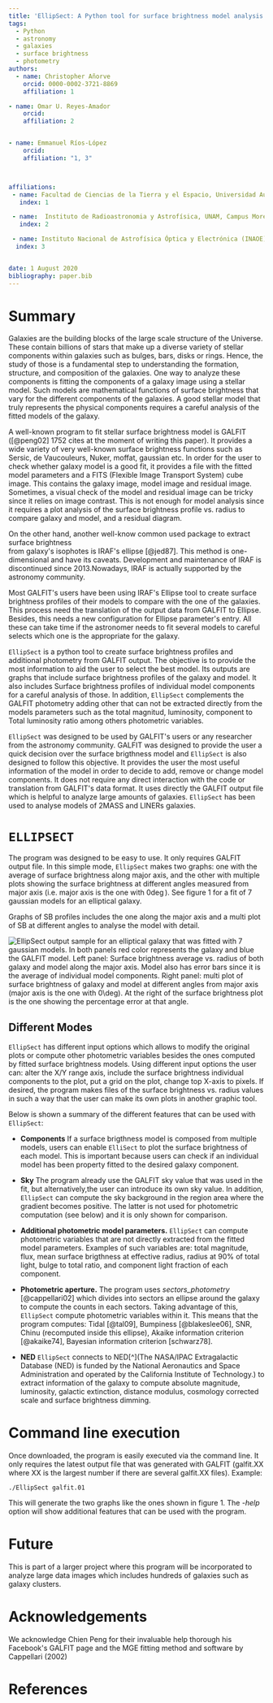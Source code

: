 ```yaml
---
title: 'EllipSect: A Python tool for surface brightness model analysis for GALFIT'
tags:
  - Python
  - astronomy
  - galaxies
  - surface brightness
  - photometry
authors:
  - name: Christopher Añorve
    orcid: 0000-0002-3721-8869
    affiliation: 1

- name: Omar U. Reyes-Amador
    orcid: 
    affiliation: 2


- name: Emmanuel Ríos-López
    orcid: 
    affiliation: "1, 3"



affiliations:
 - name: Facultad de Ciencias de la Tierra y el Espacio, Universidad Autónoma de Sinaloa, Blvd. de la Americas y Av. Universitarios S/N, Ciudad Universitaria, C.P. 80010 Culiacán, Sinaloa, México
   index: 1

 - name:  Instituto de Radioastronomia y Astrofísica, UNAM, Campus Morelia, AP 3-72, CP 58089, México
   index: 2

 - name: Instituto Nacional de Astrofísica Óptica y Electrónica (INAOE), Apartado Postal 51 y 216, 72000 Puebla, Mexico    
  index: 3


date: 1 August 2020
bibliography: paper.bib
---
```


# Summary

Galaxies are the building blocks of the large scale structure of the Universe. 
These contain billions of stars that make up a diverse variety of stellar components within galaxies such as bulges, bars, disks or rings. Hence, the study of those is a fundamental step to understanding the formation, structure, and composition of the galaxies. One way to analyze these components is fitting the components of a galaxy image using a stellar model. Such models are mathematical functions of surface brightness that vary for the different components of the galaxies. A good stellar model that truly represents the physical components requires a careful analysis of the fitted models of the galaxy.

A well-known program to fit stellar surface brightness model is GALFIT ([@peng02] 1752 cites at the moment of writing this paper). It provides a wide variety of very well-known  surface brightness functions such as Sersic, de Vaucouleurs, Nuker, moffat, gaussian etc. In order for the user to check whether galaxy model is a good fit, it provides a file with the fitted model parameters and a FITS (Flexible Image Transport System) cube image. This contains the galaxy image, model image and residual image. Sometimes, a visual check of the model and residual image can be tricky since it relies on image contrast. This is not enough for model analysis since it requires a plot analysis of the surface brightness profile vs. radius to compare galaxy and model, and a residual diagram.  

On the other hand, another well-know common used package to extract surface brightness  
from galaxy's isophotes is IRAF's ellipse [@jed87]. This method is one-dimensional and have its caveats. Development and maintenance of IRAF is discontinued since 2013.Nowadays, IRAF is actually supported by the astronomy community. 

Most GALFIT's users have been using IRAF's Ellipse tool to create surface brightness profiles of their models to compare with the one of the galaxies. This process need the translation of the output data from GALFIT to Ellipse. Besides, this needs a new configuration for Ellipse parameter's entry. All these can take time if the astronomer needs to fit several models to careful selects which one is the appropriate for the galaxy.


``EllipSect`` is a python tool to create surface brightness profiles and additional photometry from GALFIT output. The objective is to provide the most information to aid the user to select the best model. Its outputs are graphs that include surface brightness profiles of the galaxy and model. It also includes Surface brightness profiles of individual model components for a careful analysis of those. 
In addition, ``EllipSect`` complements the GALFIT photometry adding other that can not be extracted directly from the models parameters such as the total magnitud, luminosity, component to Total luminosity ratio among others photometric variables. 

``EllipSect`` was designed to be used by GALFIT's users or any researcher from the 
astronomy community. GALFIT was designed to provide the user a quick decision over
the surface brigthness model and ``EllipSect`` is also designed to follow this objective. It provides the user the most useful information of the model in order to decide to add, remove or change model components. It does not require any direct interaction with the code or translation from GALFIT's data format. It uses directly 
the GALFIT output file which is helpful to analyze large amounts of galaxies.  ``EllipSect`` has been used to analyse models of 2MASS and LINERs galaxies.  


# ``ELLIPSECT``

The program was designed to be easy to use. It only requires 
GALFIT output file. In this simple mode, ``EllipSect`` makes two graphs: one with the average of surface brightness along major axis, and the other with multiple plots showing the surface brightness at different angles measured from major axis (i.e. major axis is the one with $0\deg$). See figure 1 for a fit of 7 gaussian models for an elliptical galaxy.  

Graphs of SB profiles includes the one along the major axis and a multi plot of SB at different angles to analyse the model with detail.  


![EllipSect output sample for an elliptical galaxy that was fitted with 7 gaussian models. In both panels red color represents the galaxy and blue the GALFIT model. Left panel: Surface brightness average vs. radius of both galaxy and model along the major axis. Model also has error bars since it is the average of individual model components. Right panel: multi plot of surface brightness of galaxy and model at different angles from major axis (major axis is the one with $0\deg$). At the right of the surface brightness plot is the one showing the percentage error at that angle. ](Fig1.png)


## Different Modes

``EllipSect`` has different input options which allows to modify the original plots or 
compute other photometric variables besides the ones computed by fitted surface brightness  models. Using different input options the user can: alter the X/Y range axis, include the surface brightness individual components to the plot, put a grid on the plot, change top X-axis to pixels. If desired, the program makes files of the surface brightness vs. radius values in such a way that the user can make its own 
plots in another graphic tool. 

Below is shown a summary of the different features that can be used with ``EllipSect``:

- **Components** If a surface brigthness model is composed from multiple models, users can enable ``ElliSect`` to plot the surface brightness of each model. This is important because users can check if an individual model has been property fitted to the desired galaxy component. 

- **Sky** The program already use the GALFIT sky value that was used in the fit, but alternatively,the user can introduce its own sky value. In addition, ``EllipSect`` can compute the sky background in the region area where the gradient becomes positive. The latter is not used for photometric computation (see below) and it is only shown for comparison. 

- **Additional photometric model parameters.**  ``EllipSect`` can compute photometric variables that are not directly extracted from the fitted model parameters. Examples of such variables are: total magnitude, flux, mean surface brigthness at effective radius, radius at 90% of total light, bulge to total ratio, and component light fraction of each component.
  
- **Photometric aperture.** The program uses _sectors\_photometry_ [@cappellari02] which divides into sectors an ellipse around the galaxy to compute the counts in each sectors. Taking advantage of this, ``EllipSect`` compute photometric variables within it. This means that the program computes: Tidal [@tal09], Bumpiness [@blakeslee06], SNR, Chinu (recomputed inside this ellipse), Akaike information criterion [@akaike74], Bayesian information criterion [schwarz78].

- **NED** ``EllipSect`` connects to NED[^](The NASA/IPAC Extragalactic Database (NED) is funded by the National Aeronautics and Space Administration and operated by the California Institute of Technology.) to extract information of the galaxy to compute absolute magnitude, luminosity, galactic extinction, distance modulus, cosmology corrected scale and surface brightness dimming.  
 
 

# Command line execution

Once downloaded, the program is easily executed via the command line. It only requires 
the latest output file that was generated with GALFIT (galfit.XX where XX is the largest number if there are several galfit.XX files). Example: 

``` 
./EllipSect galfit.01
``` 

This will generate the two graphs like the ones shown in figure 1. The _-help_ option will show additional features that can be used with the program.

# Future

This is part of a larger project where this program will be incorporated to analyze 
large data images which includes hundreds of galaxies such as galaxy clusters. 

# Acknowledgements

We acknowledge Chien Peng for their invaluable help thorough his Facebook's GALFIT page and the MGE fitting method and software by Cappellari (2002)

# References
